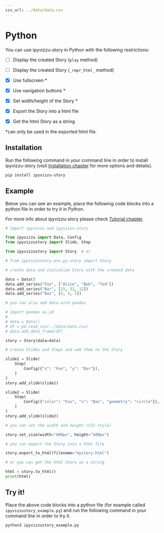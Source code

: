 ```yaml
---
csv_url: ../data/data.csv
---
```


# Python

You can use ipyvizzu-story in Python with the following restrictions:

- [ ] Display the created Story (`play` method)

- [ ] Display the created Story (`_repr_html_` method)

- [x] Use fullscreen \*

- [x] Use navigation buttons \*

- [x] Set width/height of the Story \*

- [x] Export the Story into a html file

- [x] Get the html Story as a string

\*can only be used in the exported html file.

## Installation

Run the following command in your command line in order to install
ipyvizzu-story (visit [Installation chapter](../installation.md) for more
options and details).

```sh
pip install ipyvizzu-story
```

## Example

Below you can see an example, place the following code blocks into a python file
in order to try it in Python.

For more info about ipyvizzu-story please check
[Tutorial chapter](../tutorial/index.md).

```python
# import ipyvizzu and ipyvizzu-story

from ipyvizzu import Data, Config
from ipyvizzustory import Slide, Step

from ipyvizzustory import Story  # or

# from ipyvizzustory.env.py.story import Story
```

```python
# create data and initialize Story with the created data

data = Data()
data.add_series("Foo", ["Alice", "Bob", "Ted"])
data.add_series("Bar", [15, 32, 12])
data.add_series("Baz", [5, 3, 2])

# you can also add data with pandas

# import pandas as pd
#
# data = Data()
# df = pd.read_csv(../data/data.csv)
# data.add_data_frame(df)

story = Story(data=data)
```

```python
# create Slides and Steps and add them to the Story

slide1 = Slide(
    Step(
        Config({"x": "Foo", "y": "Bar"}),
    )
)
story.add_slide(slide1)

slide2 = Slide(
    Step(
        Config({"color": "Foo", "x": "Baz", "geometry": "circle"}),
    )
)
story.add_slide(slide2)
```

```python
# you can set the width and height (CSS style)

story.set_size(width="800px", height="480px")
```

```python
# you can export the Story into a html file

story.export_to_html(filename="mystory.html")

# or you can get the html Story as a string

html = story.to_html()
print(html)
```

## Try it!

Place the above code blocks into a python file (for example called
`ipyvizzustory_example.py`) and run the following command in your command line
in order to try it.

```sh
python3 ipyvizzustory_example.py
```
